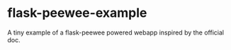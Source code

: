 flask-peewee-example
====================

A tiny example of a flask-peewee powered webapp inspired by the official doc.
